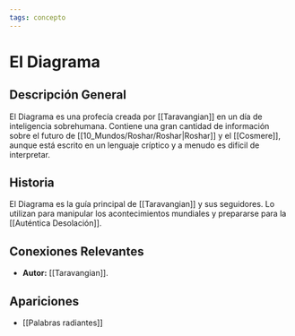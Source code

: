 ```yaml
---
tags: concepto
---
```


# El Diagrama

## Descripción General
El Diagrama es una profecía creada por [[Taravangian]] en un día de inteligencia sobrehumana. Contiene una gran cantidad de información sobre el futuro de [[10_Mundos/Roshar/Roshar|Roshar]] y el [[Cosmere]], aunque está escrito en un lenguaje críptico y a menudo es difícil de interpretar.

## Historia
El Diagrama es la guía principal de [[Taravangian]] y sus seguidores. Lo utilizan para manipular los acontecimientos mundiales y prepararse para la [[Auténtica Desolación]].

## Conexiones Relevantes
* **Autor:** [[Taravangian]].

## Apariciones
* [[Palabras radiantes]]

